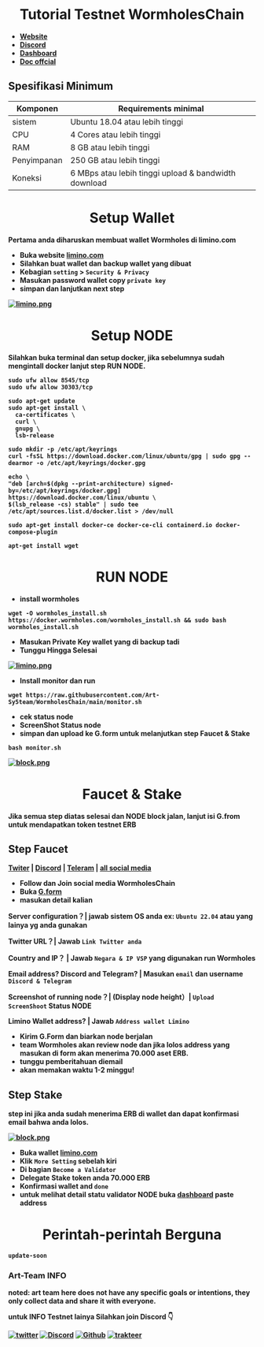 <h1 align="center"><strong>Tutorial Testnet WormholesChain<strong></h1>

- [Website](https://www.wormholes.com/)
- [Discord](https://discord.gg/KkM88sQXg6)
- [Dashboard](https://www.wormholesscan.com/)
- [Doc offcial](https://www.wormholes.com/docs/install/index.html)

## Spesifikasi Minimum

| Komponen    | Requirements minimal                                 |
| ----------- | ---------------------------------------------------- |
| sistem      | Ubuntu 18.04 atau lebih tinggi                       |
| CPU         | 4 Cores atau lebih tinggi                            |
| RAM         | 8 GB atau lebih tinggi                               |
| Penyimpanan | 250 GB atau lebih tinggi                             |
| Koneksi     | 6 MBps atau lebih tinggi upload & bandwidth download |

<h1 align="center"><strong>Setup Wallet<strong></h1>
Pertama anda diharuskan membuat wallet Wormholes di limino.com

- Buka website [limino.com](https://limino.com/#/guidance)
- Silahkan buat wallet dan backup wallet yang dibuat
- Kebagian `setting` > `Security & Privacy`
- Masukan password wallet copy `private key`
- simpan dan lanjutkan next step

[![limino.png](https://i.postimg.cc/Kztv09sC/limino.png)](https://postimg.cc/sQDrXJzJ)

<h1 align="center"><strong>Setup NODE<strong></h1>

Silahkan buka terminal dan setup docker, jika sebelumnya sudah mengintall docker lanjut step RUN NODE.

```
sudo ufw allow 8545/tcp
sudo ufw allow 30303/tcp
```

```
sudo apt-get update
sudo apt-get install \
  ca-certificates \
  curl \
  gnupg \
  lsb-release
```

```
sudo mkdir -p /etc/apt/keyrings
curl -fsSL https://download.docker.com/linux/ubuntu/gpg | sudo gpg --dearmor -o /etc/apt/keyrings/docker.gpg
```

```
echo \
"deb [arch=$(dpkg --print-architecture) signed-by=/etc/apt/keyrings/docker.gpg] https://download.docker.com/linux/ubuntu \
$(lsb_release -cs) stable" | sudo tee /etc/apt/sources.list.d/docker.list > /dev/null
```

```
sudo apt-get install docker-ce docker-ce-cli containerd.io docker-compose-plugin
```

```
apt-get install wget
```

<h1 align="center"><strong>RUN NODE<strong></h1>

- install wormholes

```
wget -O wormholes_install.sh https://docker.wormholes.com/wormholes_install.sh && sudo bash wormholes_install.sh
```

- Masukan Private Key wallet yang di backup tadi
- Tunggu Hingga Selesai

[![limino.png](https://i.postimg.cc/0jCKjSr4/limino.png)](https://postimg.cc/jnLSkLH6)

- Install monitor dan run

```
wget https://raw.githubusercontent.com/Art-Sy5team/WormholesChain/main/monitor.sh
```

- cek status node
- ScreenShot Status node
- simpan dan upload ke G.form untuk melanjutkan step Faucet & Stake

```
bash monitor.sh
```

[![block.png](https://i.postimg.cc/2STQSPgw/block.png)](https://postimg.cc/v4ggPSYg)

<h1 align="center"><strong>Faucet & Stake<strong></h1>

Jika semua step diatas selesai dan NODE block jalan, lanjut isi G.from untuk mendapatkan token testnet **ERB**

## Step Faucet

[Twiter](https://twitter.com/WormholesChain) | [Discord](https://discord.gg/KkM88sQXg6) | [Teleram](https://t.me/wormholes_chain) | [all social media](https://linktr.ee/WormholesChain)

- Follow dan Join social media WormholesChain
- Buka [G.form](https://s.id/1z65Q)
- masukan detail kalian

**Server configuration？**| jawab sistem OS anda ex: `Ubuntu 22.04` atau yang lainya yg anda gunakan

**Twitter URL？**| Jawab `Link Twitter anda`

**Country and IP？** | Jawab `Negara & IP VSP` yang digunakan run Wormholes

**Email address?** Discord and Telegram? | Masukan `email` dan username `Discord & Telegram`

**Screenshot of running node？**| (Display node height）| `Upload ScreenShoot` Status NODE

**Limino Wallet address?** | Jawab `Address wallet Limino`

- Kirim G.Form dan biarkan node berjalan
- team Wormholes akan review node dan jika lolos address yang masukan di form akan menerima 70.000 aset ERB.
- tunggu pemberitahuan diemail
- akan memakan waktu 1-2 minggu!

## Step Stake

step ini jika anda sudah menerima ERB di wallet dan dapat konfirmasi email bahwa anda lolos.

[![block.png](https://i.postimg.cc/9FhNkwTq/block.png)](https://postimg.cc/rzfJ0mf8)

- Buka wallet [limino.com](https://www.limino.com/#/wallet)
- Klik `More Setting` sebelah kiri
- Di bagian `Become a Validator`
- Delegate Stake token anda 70.000 ERB
- Konfirmasi wallet and `done`
- untuk melihat detail statu validator NODE buka [dashboard](https://www.wormholesscan.com/) paste address

<h1 align="center"><strong>Perintah-perintah Berguna<strong></h1>

`update-soon`

### Art-Team INFO

noted: **art team** here does not have any specific goals or intentions, they only collect data and share it with everyone.

untuk INFO Testnet lainya Silahkan join Discord 👇

[![twitter](https://img.shields.io/badge/twitter-1DA1F2?style=for-the-badge&logo=twitter&logoColor=white)](https://twitter.com/ArtSy5team)
[![Discord](https://img.shields.io/badge/discord-7289d9?style=for-the-badge&logo=discord&logoColor=white)](https://discord.gg/EAKEdZU6c8)
[![Github](https://img.shields.io/badge/GitHub-171515?style=for-the-badge&logo=GitHub&logoColor=white)](https://github.com/Art-Sy5team)
[![trakteer](https://img.shields.io/badge/trakteer.id-e31e1e?style=for-the-badge&logo=ko-fi&logoColor=white)](https://trakteer.id/Art-Sy5team/tip)
